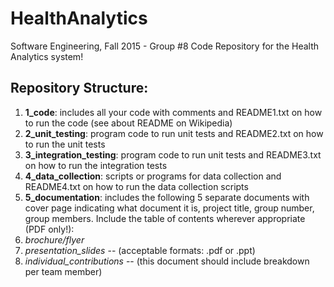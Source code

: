# HealthAnalytics
Software Engineering, Fall 2015 - Group #8 Code Repository for the Health Analytics system!

## Repository Structure:

1. **1_code**: includes all your code with comments and README1.txt on how to run the code (see about README on Wikipedia)
1. **2_unit_testing**: program code to run unit tests and README2.txt on how to run the unit tests
1. **3_integration_testing**: program code to run unit tests and README3.txt on how to run the integration tests
1. **4_data_collection**: scripts or programs for data collection and README4.txt on how to run the data collection scripts
1. **5_documentation**: includes the following 5 separate documents with cover page indicating what document it is, project title, group number, group members. Include the table of contents wherever appropriate (PDF only!):
  1. *brochure/flyer*
  1. *presentation_slides* -- (acceptable formats: .pdf or .ppt)
  1. *individual_contributions* -- (this document should include breakdown per team member)
